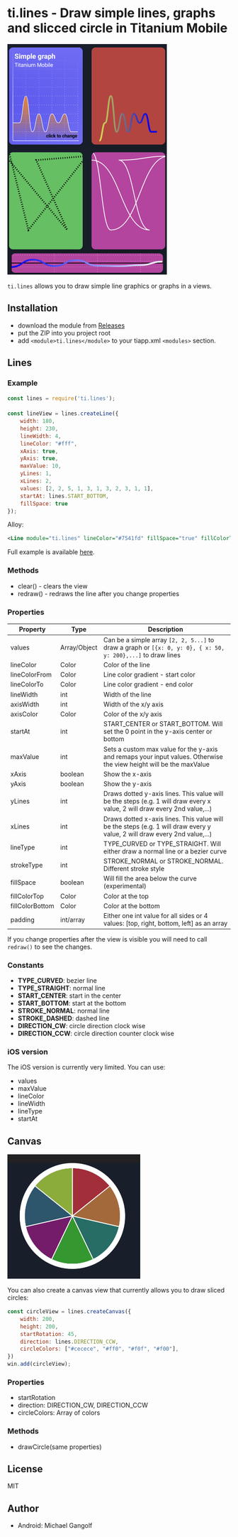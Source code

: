 # ti.lines - Draw simple lines, graphs and slicced circle in Titanium Mobile

<img src="screenshot.png" alt="screenshot"/>

`ti.lines` allows you to draw simple line graphics or graphs in a views.

## Installation

* download the module from [Releases](./releases)
* put the ZIP into you project root
* add `<module>ti.lines</module>` to your tiapp.xml `<modules>` section.

## Lines

### Example
```js
const lines = require('ti.lines');

const lineView = lines.createLine({
	width: 180,
	height: 230,
	lineWidth: 4,
	lineColor: "#fff",
	xAxis: true,
	yAxis: true,
	maxValue: 10,
	yLines: 1,
	xLines: 2,
	values: [2, 2, 5, 1, 3, 1, 3, 2, 3, 1, 1],
	startAt: lines.START_BOTTOM,
	fillSpace: true
});
```

Alloy:
```xml
<Line module="ti.lines" lineColor="#7541fd" fillSpace="true" fillColorTop="rgba(45,25,99,0.5)" fillColorBottom="rgba(0,0,0,0)"/>
```

Full example is available <a href="./example/app.js"/>here</a>.


### Methods

* clear() - clears the view
* redraw() - redraws the line after you change properties

### Properties

|Property|Type|Description|
|---|---|---|
| values | Array/Object | Can be a simple array `[2, 2, 5...]` to draw a graph or `[{x: 0, y: 0}, { x: 50, y: 200},...]` to draw lines |
| lineColor | Color | Color of the line |
| lineColorFrom | Color | Line color gradient - start color  |
| lineColorTo | Color | Line color gradient - end color |
| lineWidth | int | Width of the line |
| axisWidth | int | Width of the x/y axis |
| axisColor | Color | Color of the x/y axis |
| startAt | int | START_CENTER or START_BOTTOM. Will set the 0 point in the y-axis center or bottom |
| maxValue | int | Sets a custom max value for the y-axis and remaps your input values. Otherwise the view height will be the maxValue |
| xAxis | boolean | Show the x-axis |
| yAxis |boolean | Show the y-axis |
| yLines | int | Draws dotted y-axis lines. This value will be the steps (e.g. 1 will draw every x value, 2 will draw every 2nd value,...) |
| xLines | int | Draws dotted x-axis lines. This value will be the steps (e.g. 1 will draw every y value, 2 will draw every 2nd value,...)|
| lineType | int | TYPE_CURVED or TYPE_STRAIGHT. Will either draw a normal line or a bezier curve |
| strokeType | int | STROKE_NORMAL or STROKE_NORMAL. Different stroke style |
| fillSpace | boolean | Will fill the area below the curve (experimental) |
| fillColorTop | Color | Color at the top |
| fillColorBottom | Color | Color at the bottom |
| padding | int/array | Either one int value for all sides or 4 values: [top, right, bottom, left] as an array |

If you change properties after the view is visible you will need to call `redraw()` to see the changes.

### Constants

* **TYPE_CURVED**: bezier line
* **TYPE_STRAIGHT**: normal line
* **START_CENTER**: start in the center
* **START_BOTTOM**: start at the bottom
* **STROKE_NORMAL**: normal line
* **STROKE_DASHED**: dashed line
* **DIRECTION_CW**: circle direction clock wise
* **DIRECTION_CCW**: circle direction counter clock wise

### iOS version

The iOS version is currently very limited. You can use:
* values
* maxValue
* lineColor
* lineWidth
* lineType
* startAt

## Canvas

<img src="screenshot_circle.png" alt="circle"/>

You can also create a canvas view that currently allows you to draw sliced circles:

```js
const circleView = lines.createCanvas({
	width: 200,
	height: 200,
	startRotation: 45,
	direction: lines.DIRECTION_CCW,
	circleColors: ["#cecece", "#ff0", "#f0f", "#f00"],
})
win.add(circleView);
```

### Properties
* startRotation
* direction: DIRECTION_CW,  DIRECTION_CCW
* circleColors: Array of colors

### Methods
* drawCircle(same properties)


## License

MIT

## Author

* Android: Michael Gangolf
